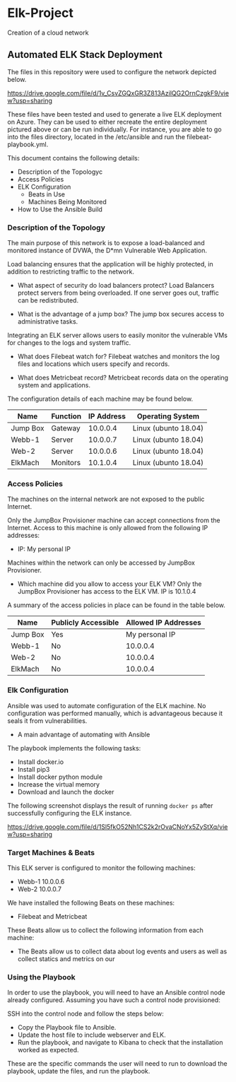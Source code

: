 # Elk-Project
Creation of a cloud network
## Automated ELK Stack Deployment

The files in this repository were used to configure the network depicted below.

https://drive.google.com/file/d/1v_CsvZGQxGR3Z813AzilQG2OrnCzgkF9/view?usp=sharing

These files have been tested and used to generate a live ELK deployment on Azure. They can be used to either recreate the entire deployment pictured above or can be run individually. For instance, you are able to go into the files directory, located in the /etc/ansible and run the filebeat-playbook.yml. 

This document contains the following details:
- Description of the Topologyc
- Access Policies
- ELK Configuration
  - Beats in Use
  - Machines Being Monitored
- How to Use the Ansible Build


### Description of the Topology

The main purpose of this network is to expose a load-balanced and monitored instance of DVWA, the D*mn Vulnerable Web Application.

Load balancing ensures that the application will be highly protected, in addition to restricting traffic to the network.
- What aspect of security do load balancers protect? Load Balancers protect servers from being overloaded. If one server goes out, traffic can be redistributed. 

- What is the advantage of a jump box? The jump box secures access to administrative tasks.

Integrating an ELK server allows users to easily monitor the vulnerable VMs for changes to the logs and system traffic.

- What does Filebeat watch for? Filebeat watches and monitors the log files and locations which users specify and records.

- What does Metricbeat record? Metricbeat records data on the operating system and applications.

The configuration details of each machine may be found below.


| Name     | Function | IP Address | Operating System   |
|----------|----------|------------|------------------  |
| Jump Box | Gateway  | 10.0.0.4   |Linux (ubunto 18.04)|
| Webb-1   | Server   | 10.0.0.7   |Linux (ubunto 18.04)|
| Web-2    | Server   | 10.0.0.6   |Linux (ubunto 18.04)|
| ElkMach  | Monitors | 10.1.0.4   |Linux (ubunto 18.04)|

### Access Policies

The machines on the internal network are not exposed to the public Internet. 

Only the JumpBox Provisioner machine can accept connections from the Internet. Access to this machine is only allowed from the following IP addresses:
- IP: My personal IP

Machines within the network can only be accessed by JumpBox Provisioner.
- Which machine did you allow to access your ELK VM? Only the JumpBox Provisioner has access to the ELK VM. IP is 10.1.0.4

A summary of the access policies in place can be found in the table below.

| Name     | Publicly Accessible | Allowed IP Addresses |
|----------|---------------------|----------------------|
| Jump Box | Yes                 | My personal IP       |
| Webb-1   | No                  |  10.0.0.4            |
| Web-2    | No                  |  10.0.0.4            |
| ElkMach  | No                  |  10.0.0.4            |

### Elk Configuration

Ansible was used to automate configuration of the ELK machine. No configuration was performed manually, which is advantageous because it seals it from vulnerabilities.
- A main advantage of automating with Ansible

The playbook implements the following tasks:
- Install docker.io
- Install pip3
- Install docker python module
- Increase the virtual memory
- Download and launch the docker

The following screenshot displays the result of running `docker ps` after successfully configuring the ELK instance.

https://drive.google.com/file/d/1Sl5fkO52Nh1CS2k2rOvaCNoYx5ZyStXq/view?usp=sharing


### Target Machines & Beats

This ELK server is configured to monitor the following machines:
- Webb-1 10.0.0.6
- Web-2 10.0.0.7

We have installed the following Beats on these machines:
- Filebeat and Metricbeat

These Beats allow us to collect the following information from each machine:
- The Beats allow us to collect data about log events and users as well as collect statics and metrics on our 

### Using the Playbook
In order to use the playbook, you will need to have an Ansible control node already configured. Assuming you have such a control node provisioned: 

SSH into the control node and follow the steps below:
- Copy the Playbook file to Ansible.
- Update the host file to include webserver and ELK.
- Run the playbook, and navigate to Kibana to check that the installation worked as expected.


These are the specific commands the user will need to run to download the playbook, update the files, and run the playbook.

